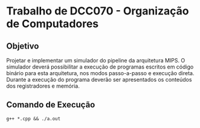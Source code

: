 # Trabalho de DCC070 - Organização de Computadores

## Objetivo

Projetar e implementar um simulador do pipeline da arquitetura MIPS. O simulador deverá
possibilitar a execução de programas escritos em código binário para esta arquitetura, nos
modos passo-a-passo e execução direta. Durante a execução do programa deverão ser
apresentados os conteúdos dos registradores e memória.

## Comando de Execução

```
g++ *.cpp && ./a.out
```
